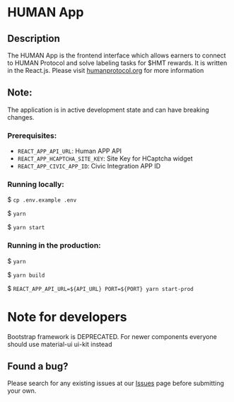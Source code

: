 # HUMAN App


## Description

The HUMAN App is the frontend interface which allows earners to connect to HUMAN Protocol and solve labeling tasks for $HMT rewards. 
It is written in the React.js. Please visit [humanprotocol.org](https://humanprotocol.org) for more information

## Note:
The application is in active development state and can have breaking changes.

### Prerequisites:

* `REACT_APP_API_URL`: Human APP API
* `REACT_APP_HCAPTCHA_SITE_KEY`: Site Key for HCaptcha widget
* `REACT_APP_CIVIC_APP_ID`: Civic Integration APP ID


### Running locally:
$ `cp .env.example .env`

$ `yarn`

$ `yarn start`

### Running in the production:
$ `yarn`

$ `yarn build`

$ `REACT_APP_API_URL=${API_URL} PORT=${PORT} yarn start-prod`


# Note for developers
Bootstrap framework is DEPRECATED. For newer components everyone should use material-ui ui-kit instead


## Found a bug?

Please search for any existing issues at our [Issues](https://github.com/humanprotocol/human-app/issues) page before submitting your own.
